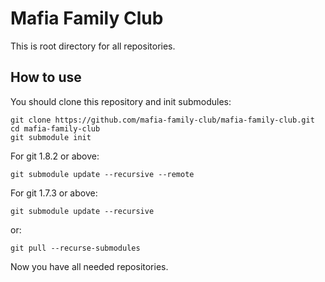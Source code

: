 # Mafia Family Club
This is root directory for all repositories.

## How to use
You should clone this repository and init submodules:
```
git clone https://github.com/mafia-family-club/mafia-family-club.git
cd mafia-family-club
git submodule init
```

For git 1.8.2 or above:

```
git submodule update --recursive --remote
```

For git 1.7.3 or above:

```
git submodule update --recursive
```

or:

```
git pull --recurse-submodules
```

Now you have all needed repositories.
